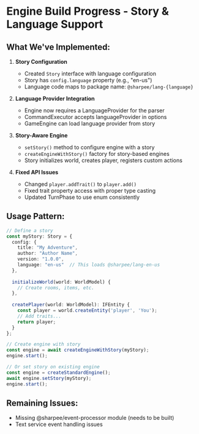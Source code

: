 # Engine Build Progress - Story & Language Support

## What We've Implemented:

1. **Story Configuration**
   - Created `Story` interface with language configuration
   - Story has `config.language` property (e.g., "en-us")
   - Language code maps to package name: `@sharpee/lang-{language}`

2. **Language Provider Integration**
   - Engine now requires a LanguageProvider for the parser
   - CommandExecutor accepts languageProvider in options
   - GameEngine can load language provider from story

3. **Story-Aware Engine**
   - `setStory()` method to configure engine with a story
   - `createEngineWithStory()` factory for story-based engines
   - Story initializes world, creates player, registers custom actions

4. **Fixed API Issues**
   - Changed `player.addTrait()` to `player.add()`
   - Fixed trait property access with proper type casting
   - Updated TurnPhase to use enum consistently

## Usage Pattern:

```typescript
// Define a story
const myStory: Story = {
  config: {
    title: "My Adventure",
    author: "Author Name",
    version: "1.0.0",
    language: "en-us"  // This loads @sharpee/lang-en-us
  },
  
  initializeWorld(world: WorldModel) {
    // Create rooms, items, etc.
  },
  
  createPlayer(world: WorldModel): IFEntity {
    const player = world.createEntity('player', 'You');
    // Add traits...
    return player;
  }
};

// Create engine with story
const engine = await createEngineWithStory(myStory);
engine.start();

// Or set story on existing engine
const engine = createStandardEngine();
await engine.setStory(myStory);
engine.start();
```

## Remaining Issues:
- Missing @sharpee/event-processor module (needs to be built)
- Text service event handling issues
